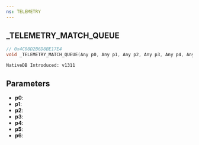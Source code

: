 ```yaml
---
ns: TELEMETRY
---
```

## _TELEMETRY_MATCH_QUEUE

```c
// 0x4C08D2B6D8BE17E4
void _TELEMETRY_MATCH_QUEUE(Any p0, Any p1, Any p2, Any p3, Any p4, Any p5, Any p6);
```

```
NativeDB Introduced: v1311
```

## Parameters
* **p0**:
* **p1**:
* **p2**:
* **p3**:
* **p4**:
* **p5**:
* **p6**:
